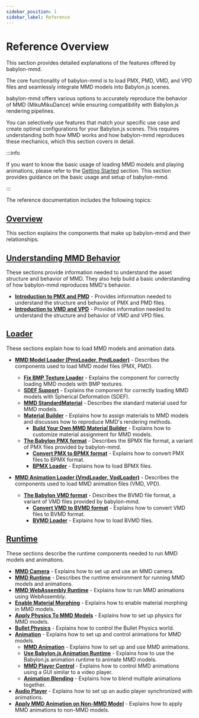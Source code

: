 ```yaml
---
sidebar_position: 1
sidebar_label: Reference
---
```


# Reference Overview

This section provides detailed explanations of the features offered by babylon-mmd.

The core functionality of babylon-mmd is to load PMX, PMD, VMD, and VPD files and seamlessly integrate MMD models into Babylon.js scenes.

babylon-mmd offers various options to accurately reproduce the behavior of MMD (MikuMikuDance) while ensuring compatibility with Babylon.js rendering pipelines.

You can selectively use features that match your specific use case and create optimal configurations for your Babylon.js scenes. This requires understanding both how MMD works and how babylon-mmd reproduces these mechanics, which this section covers in detail.

:::info

If you want to know the basic usage of loading MMD models and playing animations, please refer to the [Getting Started](/docs/get-started) section. This section provides guidance on the basic usage and setup of babylon-mmd.

:::

The reference documentation includes the following topics:

## **[Overview](/docs/reference/overview)**

This section explains the components that make up babylon-mmd and their relationships.

## **[Understanding MMD Behavior](/docs/reference/understanding-mmd-behaviour)**

These sections provide information needed to understand the asset structure and behavior of MMD. They also help build a basic understanding of how babylon-mmd reproduces MMD's behavior.

- **[Introduction to PMX and PMD](/docs/reference/understanding-mmd-behaviour/introduction-to-pmx-and-pmd)** - Provides information needed to understand the structure and behavior of PMX and PMD files.
- **[Introduction to VMD and VPD](/docs/reference/understanding-mmd-behaviour/introduction-to-vmd-and-vpd)** - Provides information needed to understand the structure and behavior of VMD and VPD files.

## **[Loader](/docs/reference/loader)**

These sections explain how to load MMD models and animation data.

- **[MMD Model Loader (PmxLoader, PmdLoader)](/docs/reference/loader/mmd-model-loader)** - Describes the components used to load MMD model files (PMX, PMD).
  - **[Fix BMP Texture Loader](/docs/reference/loader/mmd-model-loader/fix-bmp-texture-loader)** - Explains the component for correctly loading MMD models with BMP textures.
  - **[SDEF Support](/docs/reference/loader/mmd-model-loader/sdef-support)** - Explains the component for correctly loading MMD models with Spherical Deformation (SDEF).
  - **[MMD StandardMaterial](/docs/reference/loader/mmd-model-loader/mmd-standard-material)** - Describes the standard material used for MMD models.
  - **[Material Builder](/docs/reference/loader/mmd-model-loader/material-builder)** - Explains how to assign materials to MMD models and discusses how to reproduce MMD's rendering methods.
    - **[Build Your Own MMD Material Builder](/docs/reference/loader/mmd-model-loader/material-builder/build-your-own-mmd-material-builder)** - Explains how to customize material assignment for MMD models.
  - **[The Babylon PMX format](/docs/reference/loader/mmd-model-loader/the-babylon-pmx-format)** - Describes the BPMX file format, a variant of PMX files provided by babylon-mmd.
    - **[Convert PMX to BPMX format](/docs/reference/loader/mmd-model-loader/the-babylon-pmx-format/convert-pmx-to-bpmx-format)** - Explains how to convert PMX files to BPMX format.
    - **[BPMX Loader](/docs/reference/loader/mmd-model-loader/the-babylon-pmx-format/bpmx-loader)** - Explains how to load BPMX files.

- **[MMD Animation Loader (VmdLoader, VpdLoader)](/docs/reference/loader/mmd-animation-loader)** - Describes the components used to load MMD animation files (VMD, VPD).
  - **[The Babylon VMD format](/docs/reference/loader/mmd-animation-loader/the-babylon-vmd-format)** - Describes the BVMD file format, a variant of VMD files provided by babylon-mmd.
    - **[Convert VMD to BVMD format](/docs/reference/loader/mmd-animation-loader/the-babylon-vmd-format/convert-vmd-to-bvmd-format)** - Explains how to convert VMD files to BVMD format.
    - **[BVMD Loader](/docs/reference/loader/mmd-animation-loader/the-babylon-vmd-format/bvmd-loader)** - Explains how to load BVMD files.

## **[Runtime](/docs/reference/runtime)**

These sections describe the runtime components needed to run MMD models and animations.

- **[MMD Camera](/docs/reference/runtime/mmd-camera)** - Explains how to set up and use an MMD camera.
- **[MMD Runtime](/docs/reference/runtime/mmd-runtime)** - Describes the runtime environment for running MMD models and animations.
- **[MMD WebAssembly Runtime](/docs/reference/runtime/mmd-webassembly-runtime)** - Explains how to run MMD animations using WebAssembly.
- **[Enable Material Morphing](/docs/reference/runtime/enable-material-morphing)** - Explains how to enable material morphing in MMD models.
- **[Apply Physics To MMD Models](/docs/reference/runtime/apply-physics-to-mmd-models)** - Explains how to set up physics for MMD models.
- **[Bullet Physics](/docs/reference/runtime/bullet-physics)** - Explains how to control the Bullet Physics world.
- **[Animation](/docs/reference/runtime/animation/mmd-animation)** - Explains how to set up and control animations for MMD models.
  - **[MMD Animation](/docs/reference/runtime/animation/mmd-animation)** - Explains how to set up and use MMD animations.
  - **[Use Babylon.js Animation Runtime](/docs/reference/runtime/animation/use-babylonjs-animation-runtime)** - Explains how to use the Babylon.js animation runtime to animate MMD models.
  - **[MMD Player Control](/docs/reference/runtime/animation/mmd-player-control)** - Explains how to control MMD animations using a GUI similar to a video player.
  - **[Animation Blending](/docs/reference/runtime/animation/animation-blending)** - Explains how to blend multiple animations together.
- **[Audio Player](/docs/reference/runtime/audio-player)** - Explains how to set up an audio player synchronized with animations.
- **[Apply MMD Animation on Non-MMD Model](/docs/reference/runtime/apply-mmd-animation-on-non-mmd-model)** - Explains how to apply MMD animations to non-MMD models.
<!-- - **[Use MMD Model Without Runtime](/docs/reference/runtime/use-mmd-model-without-runtime)** - Explains how to use MMD models without a runtime. -->
